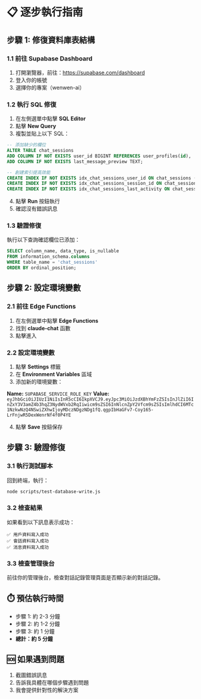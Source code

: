 # 📋 逐步執行指南

## 步驟 1: 修復資料庫表結構

### 1.1 前往 Supabase Dashboard
1. 打開瀏覽器，前往：https://supabase.com/dashboard
2. 登入你的帳號
3. 選擇你的專案（wenwen-ai）

### 1.2 執行 SQL 修復
1. 在左側選單中點擊 **SQL Editor**
2. 點擊 **New Query**
3. 複製並貼上以下 SQL：

```sql
-- 添加缺少的欄位
ALTER TABLE chat_sessions 
ADD COLUMN IF NOT EXISTS user_id BIGINT REFERENCES user_profiles(id),
ADD COLUMN IF NOT EXISTS last_message_preview TEXT;

-- 創建索引提高效能
CREATE INDEX IF NOT EXISTS idx_chat_sessions_user_id ON chat_sessions (user_id);
CREATE INDEX IF NOT EXISTS idx_chat_sessions_session_id ON chat_sessions (session_id);
CREATE INDEX IF NOT EXISTS idx_chat_sessions_last_activity ON chat_sessions (last_activity);
```

4. 點擊 **Run** 按鈕執行
5. 確認沒有錯誤訊息

### 1.3 驗證修復
執行以下查詢確認欄位已添加：
```sql
SELECT column_name, data_type, is_nullable 
FROM information_schema.columns 
WHERE table_name = 'chat_sessions' 
ORDER BY ordinal_position;
```

## 步驟 2: 設定環境變數

### 2.1 前往 Edge Functions
1. 在左側選單中點擊 **Edge Functions**
2. 找到 **claude-chat** 函數
3. 點擊進入

### 2.2 設定環境變數
1. 點擊 **Settings** 標籤
2. 在 **Environment Variables** 區域
3. 添加新的環境變數：

**Name:** `SUPABASE_SERVICE_ROLE_KEY`
**Value:** `eyJhbGciOiJIUzI1NiIsInR5cCI6IkpXVCJ9.eyJpc3MiOiJzdXBhYmFzZSIsInJlZiI6InZxY3V3amZ4b3hqZ3NydWVxb2RqIiwicm9sZSI6InNlcnZpY2Vfcm9sZSIsImlhdCI6MTc1NzkwNzQ4NSwiZXhwIjoyMDczNDgzNDg1fQ.qgpIbHaGFv7-Coy165-LrFnjwR5DexWenrNf4f0P4YE`

4. 點擊 **Save** 按鈕保存

## 步驟 3: 驗證修復

### 3.1 執行測試腳本
回到終端，執行：
```bash
node scripts/test-database-write.js
```

### 3.2 檢查結果
如果看到以下訊息表示成功：
```
✅ 用戶資料寫入成功
✅ 會話資料寫入成功
✅ 消息資料寫入成功
```

### 3.3 檢查管理後台
前往你的管理後台，檢查對話記錄管理頁面是否顯示新的對話記錄。

## ⏱️ 預估執行時間
- 步驟 1: 約 2-3 分鐘
- 步驟 2: 約 1-2 分鐘
- 步驟 3: 約 1 分鐘
- **總計：約 5 分鐘**

## 🆘 如果遇到問題
1. 截圖錯誤訊息
2. 告訴我具體在哪個步驟遇到問題
3. 我會提供針對性的解決方案
